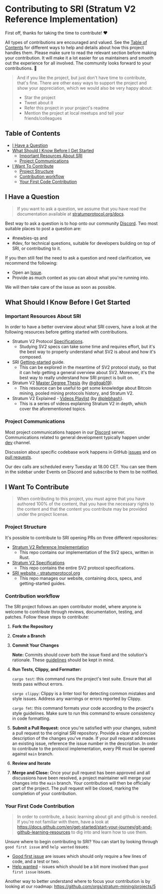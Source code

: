 <!-- omit in toc -->
# Contributing to SRI (Stratum V2 Reference Implementation)

First off, thanks for taking the time to contribute! ❤️

All types of contributions are encouraged and valued. See the [Table of Contents](#table-of-contents) for different ways to help and details about how this project handles them. Please make sure to read the relevant section before making your contribution. It will make it a lot easier for us maintainers and smooth out the experience for all involved. The community looks forward to your contributions. 🎉

> And if you like the project, but just don't have time to contribute, that's fine. There are other easy ways to support the project and show your appreciation, which we would also be very happy about:
> - Star the project
> - Tweet about it
> - Refer this project in your project's readme
> - Mention the project at local meetups and tell your friends/colleagues

<!-- omit in toc -->
## Table of Contents

- [I Have a Question](#i-have-a-question)
- [What Should I Know Before I Get Started](#what-should-i-know-before-i-get-started)
  - [Important Resources About SRI](#important-resources-about-sri)
  - [Project Communications](#project-communications)
- [I Want To Contribute](#i-want-to-contribute)
  - [Project Structure](#project-structure)
  - [Contribution workflow](#contribution-workflow)
  - [Your First Code Contribution](#your-first-code-contribution)
  

## I Have a Question

> If you want to ask a question, we assume that you have read the documentation available at [stratumprotocol.org/docs](https://stratumprotocol.org).

Best way to ask a question is to hop onto our community [Discord](https://discord.com/invite/fsEW23wFYs). Two most suitable places to post a question are:
- #newbies-qs and
- #dev, for technical questions, suitable for developers building on top of SRI, or contributing to it.

If you then still feel the need to ask a question and need clarification, we recommend the following:

- Open an [Issue](https://github.com/stratum-mining/stratum/issues/new).
- Provide as much context as you can about what you're running into.
  
We will then take care of the issue as soon as possible.

## What Should I Know Before I Get Started

### Important Resources About SRI

In order to have a better overview about what SRI covers, have a look at the following resources before getting started with contributions.

  - Stratum V2 Protocol [Specifications](https://github.com/stratum-mining/sv2-spec). 
    - Studying SV2 specs can take some time and requires effort, but it's the best way to properly understand what SV2 is about and how it's composed.
  - SRI [Getting-started](https://stratumprotocol.org/getting-started/) guide.
    - This can be explored in the meantime of SV2 protocol study, so that it can help getting a general overview about SV2. Moreover, it's the best way to really understand how SRI project is built on. 
  - Stratum V2 [Master Degree Thesis](https://github.com/GitGab19/Stratum-V2-Master-Degree-Thesis) (by [@gitgab19](https://github.com/GitGab19/)).
    - This resource can be useful to get some knowledge about Bitcoin mining, pooled mining protocols history, and Stratum V2.  
  - Stratum V2 Explained - [Videos Playlist](https://www.youtube.com/playlist?list=PLZXAi8dsUIn0GmElOcmqUtgA5psfFIZoO) (by [@plebhash](https://github.com/plebhash)). 
    - This is a series of videos explaining Stratum V2 in depth, which cover the aforementioned topics.

### Project Communications

Most project communications happen in our [Discord](https://discord.gg/fsEW23wFYs) server. Communications related to general development typically happen under [dev](https://discord.com/channels/950687892169195530/958814900770205739) channel.

Discussion about specific codebase work happens in GitHub [issues](https://github.com/stratum-mining/stratum/issues/) and on [pull requests](https://github.com/stratum-mining/stratum/pulls/).

Our dev calls are scheduled every Tuesday at 18.00 CET. You can see them in the sidebar under Events on Discord and subscribe to them to be notified.

## I Want To Contribute
> When contributing to this project, you must agree that you have authored 100% of the content, that you have the necessary rights to the content and that the content you contribute may be provided under the project license.

### Project Structure
It's possible to contribute to SRI opening PRs on three different repositories:
  - [Stratum V2 Reference Implementation](https://github.com/stratum-mining/stratum)
    - This repo contains our implementation of the SV2 specs, written in Rust.
  - [Stratum V2 Specifications](https://github.com/stratum-mining/sv2-specs)
    - This repo contains the entire SV2 protocol specifications.
  - [SRI website - stratumprotocol.org](https://github.com/stratum-mining/stratumprotocol.org)
    - This repo manages our website, containing docs, specs, and getting-started guides.

### Contribution workflow

The SRI project follows an open contributor model, where anyone is welcome to contribute through reviews, documentation, testing, and patches. Follow these steps to contribute:

1. **Fork the Repository**

2. **Create a Branch** 

3. **Commit Your Changes**
    
    **Note:** Commits should cover both the issue fixed and the solution's rationale. These [guidelines](https://chris.beams.io/posts/git-commit/) should be kept in mind.

4. **Run Tests, Clippy, and Formatter:** 

    `cargo test`: this command runs the project's test suite. Ensure that all tests pass without errors.

    `cargo clippy`: Clippy is a linter tool for detecting common mistakes and style issues. Address any warnings or errors reported by Clippy.

    `cargo fmt`: this command formats your code according to the project's style guidelines. Make sure to run this command to ensure consistency in code formatting.

5. **Submit a Pull Request:** once you're satisfied with your changes, submit a pull request to the original SRI repository. Provide a clear and concise description of the changes you've made. If your pull request addresses an existing issue, reference the issue number in the description. In order to contribute to the protocol implementation, every PR must be opened against `main` branch.

6. **Review and Iterate** 

7. **Merge and Close:** Once your pull request has been approved and all discussions have been resolved, a project maintainer will merge your changes into the `main` branch. Your contribution will then be officially part of the project. The pull request will be closed, marking the completion of your contribution.

### Your First Code Contribution
>In order to contribute, a basic learning about git and github is needed. If you're not familiar with them, have a look at https://docs.github.com/en/get-started/start-your-journey/git-and-github-learning-resources to dig into and learn how to use them.

Unsure where to begin contributing to SRI? You can start by looking through `good first issue` and `help wanted` issues:

* [Good first issue](https://github.com/stratum-mining/stratum/issues?q=is%3Aopen+is%3Aissue+label%3A%22good+first+issue%22) are issues which should only require a few lines of code, and a test or two.
* [Help wanted](https://github.com/stratum-mining/stratum/issues?q=is%3Aopen+is%3Aissue+label%3A%22help+wanted%22) - issues which should be a bit more involved than `good first issue` issues.

Another way to better understand where to focus your contribution is by looking at our roadmap: https://github.com/orgs/stratum-mining/projects/5
